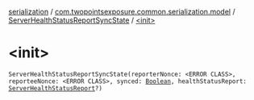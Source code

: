 [serialization](../../index.md) / [com.twopointsexposure.common.serialization.model](../index.md) / [ServerHealthStatusReportSyncState](index.md) / [&lt;init&gt;](./-init-.md)

# &lt;init&gt;

`ServerHealthStatusReportSyncState(reporterNonce: <ERROR CLASS>, reporteeNonce: <ERROR CLASS>, synced: `[`Boolean`](https://kotlinlang.org/api/latest/jvm/stdlib/kotlin/-boolean/index.html)`, healthStatusReport: `[`ServerHealthStatusReport`](../-server-health-status-report/index.md)`?)`